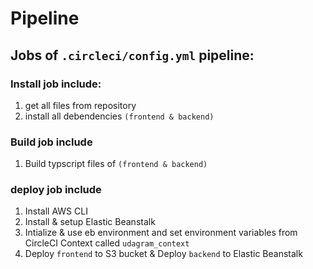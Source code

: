 # Pipeline


## Jobs of `.circleci/config.yml` pipeline:

### Install job include:

1. get all files from repository
2. install all debendencies `(frontend & backend)`


### Build job include

1. Build typscript files of `(frontend & backend)`

### deploy job include

1. Install AWS CLI 
2. Install & setup Elastic Beanstalk
3. Intialize & use eb environment and set environment variables from CircleCI Context called `udagram_context`
4. Deploy `frontend` to S3 bucket & Deploy `backend` to Elastic Beanstalk

![]()
